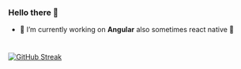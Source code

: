 ### Hello there 👋

- 🔭 I’m currently working on **Angular** also sometimes react native 🤔

#

[![GitHub Streak](https://streak-stats.demolab.com?user=masumulu28&theme=tokyonight_duo&hide_border=true&border_radius=15)](https://git.io/streak-stats)

<!--
**masumulu28/masumulu28** is a ✨ _special_ ✨ repository because its `README.md` (this file) appears on your GitHub profile.

Here are some ideas to get you started:

- 🌱 I’m currently learning ...
- 👯 I’m looking to collaborate on ...
- 🤔 I’m looking for help with ...
- 💬 Ask me about ...
- 📫 How to reach me: ...
- 😄 Pronouns: ...
- ⚡ Fun fact: ...
-->


